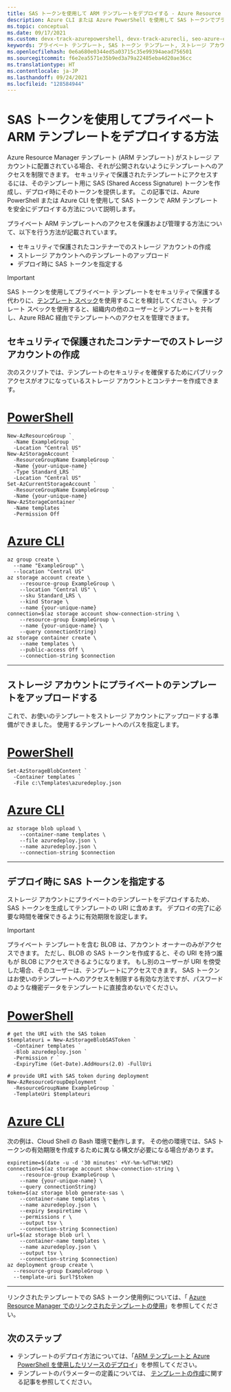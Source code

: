 ```yaml
---
title: SAS トークンを使用して ARM テンプレートをデプロイする - Azure Resource Manager | Microsoft Docs
description: Azure CLI または Azure PowerShell を使用して SAS トークンでプライベート ARM テンプレートを安全にデプロイする方法について説明します。 テンプレートへのアクセスを保護して管理します。
ms.topic: conceptual
ms.date: 09/17/2021
ms.custom: devx-track-azurepowershell, devx-track-azurecli, seo-azure-cli
keywords: プライベート テンプレート, SAS トークン テンプレート, ストレージ アカウント, テンプレート セキュリティ, Azure ARM テンプレート, Azure Resource Manager テンプレート
ms.openlocfilehash: 0e6a680e0344ed5a03715c35e99394aead756501
ms.sourcegitcommit: f6e2ea5571e35b9ed3a79a22485eba4d20ae36cc
ms.translationtype: HT
ms.contentlocale: ja-JP
ms.lasthandoff: 09/24/2021
ms.locfileid: "128584944"
---
```

# <a name="how-to-deploy-private-arm-template-with-sas-token"></a>SAS トークンを使用してプライベート ARM テンプレートをデプロイする方法

Azure Resource Manager テンプレート (ARM テンプレート) がストレージ アカウントに配置されている場合、それが公開されないようにテンプレートへのアクセスを制限できます。 セキュリティで保護されたテンプレートにアクセスするには、そのテンプレート用に SAS (Shared Access Signature) トークンを作成し、デプロイ時にそのトークンを提供します。 この記事では、Azure PowerShell または Azure CLI を使用して SAS トークンで ARM テンプレートを安全にデプロイする方法について説明します。

プライベート ARM テンプレートへのアクセスを保護および管理する方法について、以下を行う方法が記載されています。

* セキュリティで保護されたコンテナーでのストレージ アカウントの作成
* ストレージ アカウントへのテンプレートのアップロード
* デプロイ時に SAS トークンを指定する

> [!IMPORTANT]
> SAS トークンを使用してプライベート テンプレートをセキュリティで保護する代わりに、[テンプレート スペック](template-specs.md)を使用することを検討してください。 テンプレート スペックを使用すると、組織内の他のユーザーとテンプレートを共有し、Azure RBAC 経由でテンプレートへのアクセスを管理できます。

## <a name="create-storage-account-with-secured-container"></a>セキュリティで保護されたコンテナーでのストレージ アカウントの作成

次のスクリプトでは、テンプレートのセキュリティを確保するためにパブリック アクセスがオフになっているストレージ アカウントとコンテナーを作成できます。

# <a name="powershell"></a>[PowerShell](#tab/azure-powershell)

```azurepowershell-interactive
New-AzResourceGroup `
  -Name ExampleGroup `
  -Location "Central US"
New-AzStorageAccount `
  -ResourceGroupName ExampleGroup `
  -Name {your-unique-name} `
  -Type Standard_LRS `
  -Location "Central US"
Set-AzCurrentStorageAccount `
  -ResourceGroupName ExampleGroup `
  -Name {your-unique-name}
New-AzStorageContainer `
  -Name templates `
  -Permission Off
```

# <a name="azure-cli"></a>[Azure CLI](#tab/azure-cli)

```azurecli-interactive
az group create \
  --name "ExampleGroup" \
  --location "Central US"
az storage account create \
    --resource-group ExampleGroup \
    --location "Central US" \
    --sku Standard_LRS \
    --kind Storage \
    --name {your-unique-name}
connection=$(az storage account show-connection-string \
    --resource-group ExampleGroup \
    --name {your-unique-name} \
    --query connectionString)
az storage container create \
    --name templates \
    --public-access Off \
    --connection-string $connection
```

---

## <a name="upload-private-template-to-storage-account"></a>ストレージ アカウントにプライベートのテンプレートをアップロードする

これで、お使いのテンプレートをストレージ アカウントにアップロードする準備ができました。 使用するテンプレートへのパスを指定します。

# <a name="powershell"></a>[PowerShell](#tab/azure-powershell)

```azurepowershell-interactive
Set-AzStorageBlobContent `
  -Container templates `
  -File c:\Templates\azuredeploy.json
```

# <a name="azure-cli"></a>[Azure CLI](#tab/azure-cli)

```azurecli-interactive
az storage blob upload \
    --container-name templates \
    --file azuredeploy.json \
    --name azuredeploy.json \
    --connection-string $connection
```

---

## <a name="provide-sas-token-during-deployment"></a>デプロイ時に SAS トークンを指定する

ストレージ アカウントにプライベートのテンプレートをデプロイするため、SAS トークンを生成してテンプレートの URI に含めます。 デプロイの完了に必要な時間を確保できるように有効期限を設定します。

> [!IMPORTANT]
> プライベート テンプレートを含む BLOB は、アカウント オーナーのみがアクセスできます。 ただし、BLOB の SAS トークンを作成すると、その URI を持つ誰もが BLOB にアクセスできるようになります。 もし別のユーザーが URI を傍受した場合、そのユーザーは、テンプレートにアクセスできます。 SAS トークンはお使いのテンプレートへのアクセスを制限する有効な方法ですが、パスワードのような機密データをテンプレートに直接含めないでください。
>

# <a name="powershell"></a>[PowerShell](#tab/azure-powershell)

```azurepowershell-interactive
# get the URI with the SAS token
$templateuri = New-AzStorageBlobSASToken `
  -Container templates `
  -Blob azuredeploy.json `
  -Permission r `
  -ExpiryTime (Get-Date).AddHours(2.0) -FullUri

# provide URI with SAS token during deployment
New-AzResourceGroupDeployment `
  -ResourceGroupName ExampleGroup `
  -TemplateUri $templateuri
```

# <a name="azure-cli"></a>[Azure CLI](#tab/azure-cli)

次の例は、Cloud Shell の Bash 環境で動作します。 その他の環境では、SAS トークンの有効期限を作成するために異なる構文が必要になる場合があります。

```azurecli-interactive
expiretime=$(date -u -d '30 minutes' +%Y-%m-%dT%H:%MZ)
connection=$(az storage account show-connection-string \
    --resource-group ExampleGroup \
    --name {your-unique-name} \
    --query connectionString)
token=$(az storage blob generate-sas \
    --container-name templates \
    --name azuredeploy.json \
    --expiry $expiretime \
    --permissions r \
    --output tsv \
    --connection-string $connection)
url=$(az storage blob url \
    --container-name templates \
    --name azuredeploy.json \
    --output tsv \
    --connection-string $connection)
az deployment group create \
  --resource-group ExampleGroup \
  --template-uri $url?$token
```

---

リンクされたテンプレートでの SAS トークン使用例については、「 [Azure Resource Manager でのリンクされたテンプレートの使用](linked-templates.md)」を参照してください。


## <a name="next-steps"></a>次のステップ
* テンプレートのデプロイ方法については、「[ARM テンプレートと Azure PowerShell を使用したリソースのデプロイ](deploy-powershell.md)」を参照してください。
* テンプレートのパラメーターの定義については、 [テンプレートの作成](./syntax.md#parameters)に関する記事を参照してください。